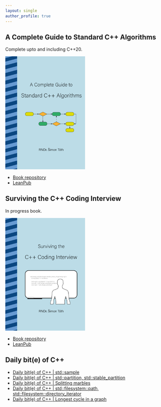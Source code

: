 ```yaml
---
layout: single
author_profile: true
---
```


## A Complete Guide to Standard C++ Algorithms

Complete upto and including C++20.

[<img src="assets/images/book_algorithms_cover.png" width="50%">](https://leanpub.com/cpp-algorithms-guide)

- [Book repository](https://github.com/HappyCerberus/book-cpp-algorithms)
- [LeanPub](https://leanpub.com/cpp-algorithms-guide)

## Surviving the C++ Coding Interview

In progress book.

[<img src="assets/images/book_coding_interview_cover.png" width="50%">](https://leanpub.com/cpp-coding-interview)

- [Book repository](https://leanpub.com/cpp-coding-interview)
- [LeanPub](https://leanpub.com/cpp-coding-interview)

## Daily bit(e) of C++

<ul>
<!-- SUBSTACK:START --><li><a href="https://simontoth.substack.com/p/daily-bite-of-c-stdsample">Daily bit&lpar;e&rpar; of C++ | std::sample</a></li><li><a href="https://simontoth.substack.com/p/daily-bite-of-c-stdpartition-stdstable_partition">Daily bit&lpar;e&rpar; of C++ | std::partition, std::stable_partition</a></li><li><a href="https://simontoth.substack.com/p/daily-bite-of-c-splitting-marbles">Daily bit&lpar;e&rpar; of C++ | Splitting marbles</a></li><li><a href="https://simontoth.substack.com/p/daily-bite-of-c-stdfilesystempath">Daily bit&lpar;e&rpar; of C++ | std::filesystem::path, std::filesystem::directory_iterator</a></li><li><a href="https://simontoth.substack.com/p/daily-bite-of-c-longest-cycle-in">Daily bit&lpar;e&rpar; of C++ | Longest cycle in a graph</a></li><!-- SUBSTACK:END -->
</ul>